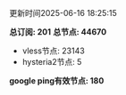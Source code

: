 更新时间2025-06-16 18:25:15

**总订阅: 201**
**总节点: 44670**
- vless节点: 23143
- hysteria2节点: 5

**google ping有效节点: 180**
